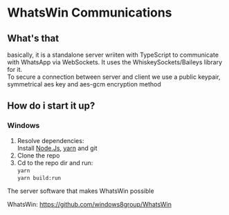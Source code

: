 # WhatsWin Communications

## What's that
basically, it is a standalone server wriiten with TypeScript to communicate with WhatsApp via WebSockets. It uses the WhiskeySockets/Baileys library for it.  
To secure a connection between server and client we use a public keypair, symmetrical aes key and aes-gcm encryption method

## How do i start it up?
### Windows
1) Resolve dependencies:  
Install [Node.Js](https://nodejs.org/en), [yarn](https://classic.yarnpkg.com/lang/en/docs/install/#debian-stable) and git
2) Clone the repo
3) Cd to the repo dir and run:  
```yarn```  
 ```yarn build:run```


The server software that makes WhatsWin possible

WhatsWin: https://github.com/windows8group/WhatsWin
